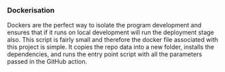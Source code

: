 ### Dockerisation

Dockers are the perfect way to isolate the program development and ensures that if it runs on local development will run the deployment stage also. This script is fairly small and therefore the docker file associated with this project is simple. It copies the repo data into a new folder, installs the dependencies, and runs the entry point script with all the parameters passed in the GitHub action. 